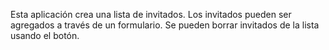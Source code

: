 Esta aplicación crea una lista de invitados.
Los invitados pueden ser agregados a través de un formulario.
Se pueden borrar invitados de la lista usando el botón.
